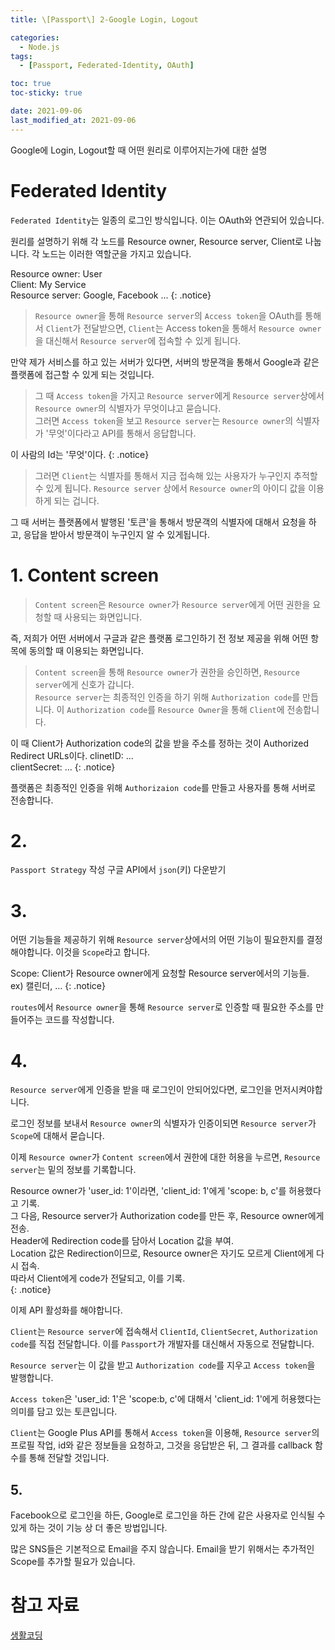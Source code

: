 ```yaml
---
title: \[Passport\] 2-Google Login, Logout

categories:
  - Node.js
tags:
  - [Passport, Federated-Identity, OAuth]

toc: true
toc-sticky: true

date: 2021-09-06
last_modified_at: 2021-09-06
---
```


Google에 Login, Logout할 때 어떤 원리로 이루어지는가에 대한 설명

# Federated Identity

`Federated Identity`는 일종의 로그인 방식입니다. 이는 OAuth와 연관되어 있습니다.

원리를 설명하기 위해 각 노드를 Resource owner, Resource server, Client로 나눕니다. 각 노드는 이러한 역할군을 가지고 있습니다.

Resource owner: User  
Client: My Service  
Resource server: Google, Facebook ...
{: .notice}

> `Resource owner`을 통해 `Resource server`의 `Access token`을 OAuth를 통해서 `Client`가 전달받으면, `Client`는 Access token을 통해서 `Resource owner`을 대신해서 `Resource server`에 접속할 수 있게 됩니다.

만약 제가 서비스를 하고 있는 서버가 있다면, 서버의 방문객을 통해서 Google과 같은 플랫폼에 접근할 수 있게 되는 것입니다.

> 그 때 `Access token`을 가지고 `Resource server`에게 `Resource server`상에서 `Resource owner`의 식별자가 무엇이냐고 묻습니다.  
그러면 `Access token`을 보고 `Resource server`는 `Resource owner`의 식별자가 '무엇'이다라고 API를 통해서 응답합니다.

이 사람의 Id는 '무엇'이다.
{: .notice}

> 그러면 `Client`는 식별자를 통해서 지금 접속해 있는 사용자가 누구인지 추적할 수 있게 됩니다. `Resource server` 상에서 `Resource owner`의 아이디 값을 이용하게 되는 겁니다.

그 때 서버는 플랫폼에서 발행된 '토큰'을 통해서 방문객의 식별자에 대해서 요청을 하고, 응답을 받아서 방문객이 누구인지 알 수 있게됩니다.

# 1. Content screen

> `Content screen`은 `Resource owner`가 `Resource server`에게 어떤 권한을 요청할 때 사용되는 화면입니다.

즉, 저희가 어떤 서버에서 구글과 같은 플랫폼 로그인하기 전 정보 제공을 위해 어떤 항목에 동의할 때 이용되는 화면입니다.

> `Content screen`을 통해 `Resource owner`가 권한을 승인하면, `Resource server`에게 신호가 갑니다.  
  `Resource server`는 최종적인 인증을 하기 위해 `Authorization code`를 만듭니다.
  이 `Authorization code`를 `Resource Owner`을 통해 `Client`에 전송합니다.

이 때 Client가 Authorization code의 값을 받을 주소를 정하는 것이 Authorized Redirect URLs이다.
clinetID: ...  
clientSecret: ...
{: .notice}

플랫폼은 최종적인 인증을 위해 `Authorizaion code`를 만들고 사용자를 통해 서버로 전송합니다.

# 2.

`Passport Strategy` 작성
구글 API에서 `json`(키) 다운받기

# 3.

어떤 기능들을 제공하기 위해 `Resource server`상에서의 어떤 기능이 필요한지를 결정해야합니다. 이것을 `Scope`라고 합니다.

Scope: Client가 Resource owner에게 요청할 Resource server에서의 기능들.  
ex) 캘린더, ...
{: .notice}

`routes`에서 `Resource owner`을 통해 `Resource server`로 인증할 때 필요한 주소를 만들어주는 코드를 작성합니다.

# 4.

`Resource server`에게 인증을 받을 때 로그인이 안되어있다면, 로그인을 먼저시켜야합니다.  

로그인 정보를 보내서 `Resource owner`의 식별자가 인증이되면 `Resource server`가 `Scope`에 대해서 묻습니다.

이제 `Resource owner`가 `Content screen`에서 권한에 대한 허용을 누르면, `Resource server`는 밑의 정보를 기록합니다.

Resource owner가 'user_id: 1'이라면, 'client_id: 1'에게 'scope: b, c'를 허용했다고 기록.  
그 다음, Resource server가 Authorization code를 만든 후, Resource owner에게 전송.  
Header에 Redirection code를 담아서 Location 값을 부여.  
Location 값은 Redirection이므로, Resource owner은 자기도 모르게 Client에게 다시 접속.  
따라서 Client에게 code가 전달되고, 이를 기록.  
{: .notice}

이제 API 활성화를 해야합니다.

`Client`는 `Resource server`에 접속해서 `ClientId`, `ClientSecret`, `Authorization code`를 직접 전달합니다. 이를 `Passport`가 개발자를 대신해서 자동으로 전달합니다.

`Resource server`는 이 값을 받고 `Authorization code`를 지우고 `Access token`을 발행합니다.

`Access token`은 'user_id: 1'은 'scope:b, c'에 대해서 'client_id: 1'에게 허용했다는 의미를 담고 있는 토큰입니다.

`Client`는 Google Plus API를 통해서 `Access token`을 이용해, `Resource server`의 프로필 작업, id와 같은 정보들을 요청하고, 그것을 응답받은 뒤, 그 결과를 callback 함수를 통해 전달할 것입니다.

## 5.

Facebook으로 로그인을 하든, Google로 로그인을 하든 간에 같은 사용자로 인식될 수 있게 하는 것이 기능 상 더 좋은 방법입니다.

많은 SNS들은 기본적으로 Email을 주지 않습니다. Email을 받기 위해서는 추가적인 Scope를 추가할 필요가 있습니다.

# 참고 자료

[생활코딩]()